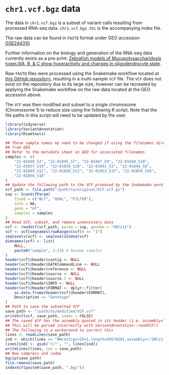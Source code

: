 # `chr1.vcf.bgz` data

The data in `chr1.vcf.bgz` is a subset of variant calls resulting from processed RNA-seq data.
`chr1.vcf.bgz.tbi` is the accompanying index file.

The raw data can be found in `FASTQ` format under GEO accession [GSE244310](https://www.ncbi.nlm.nih.gov/geo/query/acc.cgi?acc=GSE244310). 

Further information on the biology and generation of the RNA-seq data currently exists as a pre-print: [Zebrafish models of Mucopolysaccharidosis types IIIA, B, & C show hyperactivity and changes in oligodendrocyte state](https://www.biorxiv.org/content/10.1101/2023.08.02.550904v1).

Raw `FASTQ` files were processed using the Snakemake workflow located at [this GitHub repository](https://github.com/karissa-b/2022_MPSIII_3mBrainRNAseq/tree/main/code/analysis-variants_AC), resulting in a multi-sample `VCF` file.
The `VCF` does not exist on the repository due to its large size, however can be recreated by applying the Snakemake workflow on the raw data located at the GEO accession above.

The `VCF` was then modified and subset to a single chromosome (Chromosome 1) to reduce size using the following R script. Note that the file paths in this script will need to be updated by the user.

```r
library(tidyverse)
library(VariantAnnotation)
library(Rsamtools)

## These sample names my need to be changed if using the filenames directly
## from GEO
## Refer to the metadata sheet on GEO for associated filenames
samples <- c(
    "22-01840_S2", "22-01845_S7", "22-01847_S9", "22-01848_S10",
    "22-01857_S19", "22-01858_S20", "22-01841_S3", "22-01844_S6",
    "22-01849_S11", "22-01850_S12", "22-01853_S15", "22-01854_S16",
    "22-01856_S18"
)
## Update the following path to the VCF produced by the Snakemake workflow
vcf_path <- file.path("/path/to/original/VCF.vcf.gz")
svp <- ScanVcfParam(
    fixed = c("ALT", "QUAL", "FILTER"),
    info = NA,
    geno = "GT",
    samples = samples
)
## Read VCF, subset, and remove unnecessary data
vcf <- readVcf(vcf_path, param = svp, genome = "GRCz11")
vcf <- vcf[seqnames(rowRanges(vcf)) == "1"]
seqlevels(vcf) <- seqlevelsInUse(vcf)
dimnames(vcf) <- list(
    NULL,
    paste0("sample", 1:13) # Rename samples
)
header(vcf)@header$contig <- NULL
header(vcf)@header$GATKCommandLine <- NULL
header(vcf)@header$reference <- NULL
header(vcf)@header$source <- NULL
header(vcf)@header$source.1 <- NULL
header(vcf)@header$INFO <- NULL
header(vcf)@header$FORMAT <- dplyr::filter(
    as.data.frame(header(vcf)@header$FORMAT),
    Description == "Genotype"
)
## Path to save the subsetted VCF
save_path <- "/path/to/modified/VCF.vcf"
writeVcf(vcf, save_path, index = FALSE)
## The saved VCF has the assembly quoted in its header (i.e. assembly="GRCz11")
## This will be parsed incorrectly with VariantAnnotation::readVCF()
## The following is a workaround to correct this
lines <- readLines(save_path)
ind <- which(lines == "##contig=<ID=1,length=59578282,assembly=\"GRCz11\">")
lines[ind] <- gsub('\\"', "", lines[ind])
writeLines(lines, con = save_path)
## Now compress and index
bgzip(save_path)
file.remove(save_path)
indexVcf(paste0(save_path, ".bgz"))
```

